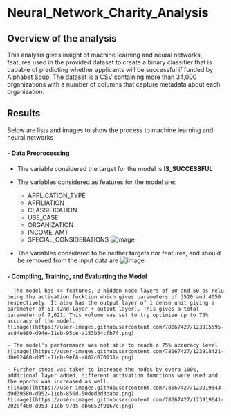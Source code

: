 # Neural_Network_Charity_Analysis

## Overview of the analysis

This analysis gives insight of machine learning and neural networks, features used in the provided dataset to create a binary classifier that is capable of predicting whether applicants will be successful if funded by Alphabet Soup. The dataset is a CSV containing more than 34,000 organizations with a number of columns that capture metadata about each organization.

## Results

Below are lists and images to show the process to machine learning and neural networks

#### - Data Preprocessing

  - The variable considered the target for the model is **IS_SUCCESSFUL**
  
  - The variables considered as features for the model are:
    - APPLICATION_TYPE          
    - AFFILIATION               
    - CLASSIFICATION            
    - USE_CASE                  
    - ORGANIZATION             
    - INCOME_AMT                
    - SPECIAL_CONSIDERATIONS 
    ![image](https://user-images.githubusercontent.com/78067427/123911586-f7e8c800-d949-11eb-9614-f85d176788d8.png)
   
   -  The variables considered to be neither targets nor features, and should be removed from the input data are 
    ![image](https://user-images.githubusercontent.com/78067427/123912238-c7edf480-d94a-11eb-8377-143728fa1c5f.png)
   
#### - Compiling, Training, and Evaluating the Model

    - The model has 44 features, 2 hidden node layers of 80 and 50 as relu being the activation fucktion which gives parameters of 3520 and 4050 respectively. It also has the output layer of 1 dense unit giving a parameter of 51 (2nd layer + output layer). This gives a total parameter of 7,621. This volume was set to try optimize up to 75% accuracy of the model.
    ![image](https://user-images.githubusercontent.com/78067427/123915595-ac84e880-d94e-11eb-95ce-a153b54cfb7f.png)
    
    - The model's performance was not able to reach a 75% accuracy level 
    ![image](https://user-images.githubusercontent.com/78067427/123918421-dbe92480-d951-11eb-9ef8-a802c670131a.png)
    
    - Further steps was taken to increase the nodes by overa 100%, additional layer added, different activation fumctions were used and the epochs was increased as well.
    ![image](https://user-images.githubusercontent.com/78067427/123919343-d9d39580-d952-11eb-856d-50ded3d3baba.png)
    ![image](https://user-images.githubusercontent.com/78067427/123919641-2028f480-d953-11eb-97d5-ab6652f9167c.png)

    
    


   
   

